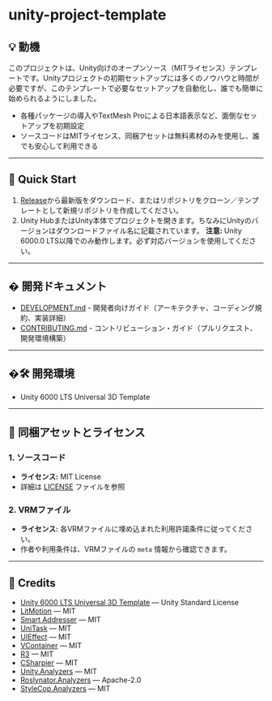 # unity-project-template

## 💡 動機

このプロジェクトは、Unity向けのオープンソース（MITライセンス）テンプレートです。Unityプロジェクトの初期セットアップには多くのノウハウと時間が必要ですが、このテンプレートで必要なセットアップを自動化し、誰でも簡単に始められるようにしました。

- 各種パッケージの導入やTextMesh Proによる日本語表示など、面倒なセットアップを初期設定
- ソースコードはMITライセンス、同梱アセットは無料素材のみを使用し、誰でも安心して利用できる

---

## 🚀 Quick Start

1. [Release](https://github.com/naoji3x/vroid-game-template/releases)から最新版をダウンロード、またはリポジトリをクローン／テンプレートとして新規リポジトリを作成してください。
2. Unity HubまたはUnity本体でプロジェクトを開きます。ちなみにUnityのバージョンはダウンロードファイル名に記載されています。
   **注意:** Unity 6000.0 LTS以降でのみ動作します。必ず対応バージョンを使用してください。

---

## � 開発ドキュメント

- [DEVELOPMENT.md](DEVELOPMENT.md) - 開発者向けガイド（アーキテクチャ、コーディング規約、実装詳細）
- [CONTRIBUTING.md](CONTRIBUTING.md) - コントリビューション・ガイド（プルリクエスト、開発環境構築）

---

## �🛠 開発環境

- Unity 6000 LTS Universal 3D Template

---

## 📂 同梱アセットとライセンス

### 1. ソースコード

- **ライセンス:** MIT License
- 詳細は [LICENSE](LICENSE.txt) ファイルを参照

### 2. VRMファイル

- **ライセンス:** 各VRMファイルに埋め込まれた利用許諾条件に従ってください。
- 作者や利用条件は、VRMファイルの `meta` 情報から確認できます。

---

## 🙏 Credits

- [Unity 6000 LTS Universal 3D Template](https://unity.com) — Unity Standard License
- [LitMotion](https://github.com/annulusgames/LitMotion) — MIT
- [Smart Addresser](https://openupm.com/packages/jp.co.cyberagent.smartaddresser/) — MIT
- [UniTask](https://github.com/Cysharp/UniTask) — MIT
- [UIEffect](https://github.com/mob-sakai/UIEffect) — MIT
- [VContainer](https://github.com/hadashiA/VContainer) — MIT
- [R3](https://github.com/Cysharp/R3) — MIT
- [CSharpier](https://github.com/belav/csharpier) — MIT
- [Unity.Analyzers](https://github.com/microsoft/Microsoft.Unity.Analyzers) — MIT
- [Roslynator.Analyzers](https://github.com/dotnet/roslynator) — Apache-2.0
- [StyleCop.Analyzers](https://github.com/DotNetAnalyzers/StyleCopAnalyzers) — MIT
